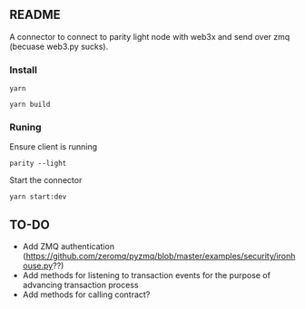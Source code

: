 README
------

A connector to connect to parity light node with web3x and send over zmq (becuase web3.py sucks).

### Install

```
yarn
```

```
yarn build
```


### Runing

Ensure client is running
```
parity --light
```

Start the connector
```
yarn start:dev
```


TO-DO
-----

- Add ZMQ authentication (https://github.com/zeromq/pyzmq/blob/master/examples/security/ironhouse.py??)
- Add methods for listening to transaction events for the purpose of advancing transaction process
- Add methods for calling contract?
